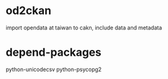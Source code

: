 # od2ckan
import opendata at taiwan to cakn, include data and metadata

# depend-packages
python-unicodecsv
python-psycopg2

